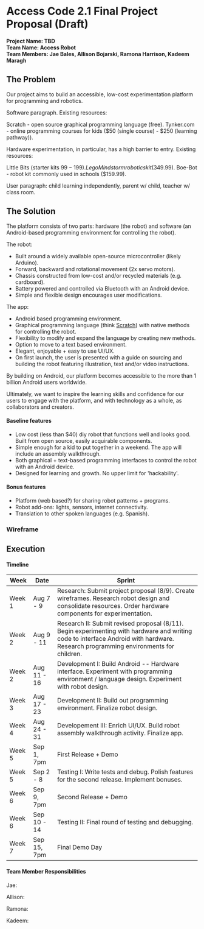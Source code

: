 # Access Code 2.1 Final Project Proposal (Draft)

**Project Name: TBD**  
**Team Name: Access Robot**  
**Team Members: Jae Bales, Allison Bojarski, Ramona Harrison, Kadeem Maragh**  

## The Problem 

Our project aims to build an accessible, low-cost experimentation platform for programming and robotics.

Software paragraph. Existing resources:

Scratch - open source graphical programming language (free).
Tynker.com - online programming courses for kids ($50 (single course) - $250 (learning pathway)).

Hardware experimentation, in particular, has a high barrier to entry. Existing resources:

Little Bits (starter kits $99-199). 
Lego Mindstorm robotics kit ($349.99).
Boe-Bot - robot kit commonly used in schools ($159.99).

User paragraph: child learning independently, parent w/ child, teacher w/ class room.

## The Solution 

The platform consists of two parts: hardware (the robot) and software (an Android-based programming environment for controlling the robot).

The robot:
 * Built around a widely available open-source microcontroller (likely Arduino).
 * Forward, backward and rotational movement (2x servo motors).
 * Chassis constructed from low-cost and/or recycled materials (e.g. cardboard).
 * Battery powered and controlled via Bluetooth with an Android device.
 * Simple and flexible design encourages user modifications.
 
The app:
 * Android based programming environment.
 * Graphical programming language (think [Scratch](https://scratch.mit.edu/)) with native methods for controlling the robot.
 * Flexibility to modify and expand the language by creating new methods.
 * Option to move to a text based environment.
 * Elegant, enjoyable + easy to use UI/UX.
 * On first launch, the user is presented with a guide on sourcing and building the robot featuring illustration, text and/or video instructions.

By building on Android, our platform becomes accessible to the more than 1 billion Android users worldwide.

Ultimately, we want to inspire the learning skills and confidence for our users to engage with the platform, and with technology as a whole, as collaborators and creators.

#### Baseline features

 * Low cost (less than $40) diy robot that functions well and looks good. Built from open source, easily acquirable components. 
 * Simple enough for a kid to put together in a weekend. The app will include an assembly walkthrough.
 * Both graphical + text-based programming interfaces to control the robot with an Android device. 
 * Designed for learning and growth. No upper limit for 'hackability'.

#### Bonus features

 * Platform (web based?) for sharing robot patterns + programs.
 * Robot add-ons: lights, sensors, internet connectivity.
 * Translation to other spoken languages (e.g. Spanish).

### Wireframe

## Execution

#### Timeline

| Week | Date | Sprint | 
|----|----|---|
| Week 1 | Aug 7 - 9 | Research: Submit project proposal (8/9). Create wireframes. Research robot design and consolidate resources. Order hardware components for experimentation. |
| Week 2 | Aug 9 - 11 | Research II: Submit revised proposal (8/11). Begin experimenting with hardware and writing code to interface Android with hardware. Research programming environments for children. |
| Week 2 | Aug 11 - 16 | Development I: Build Android -- Hardware interface. Experiment with programming environment / language design. Experiment with robot design.|
| Week 3 | Aug 17 - 23 | Development II: Build out programming environment. Finalize robot design. |
| Week 4 | Aug 24 - 31 | Developement III: Enrich UI/UX. Build robot assembly walkthrough activity. Finalize app. |
| Week 5 | Sep 1, 7pm | First Release + Demo |
| Week 5 | Sep 2 - 8 | Testing I: Write tests and debug. Polish features for the second release. Implement bonuses. |
| Week 6 | Sep 9, 7pm | Second Release + Demo |
| Week 6 | Sep 10 - 14 | Testing II: Final round of testing and debugging. |
| Week 7 | Sep 15, 7pm | Final Demo Day |

#### Team Member Responsibilities

Jae:

Allison:

Ramona:

Kadeem:
